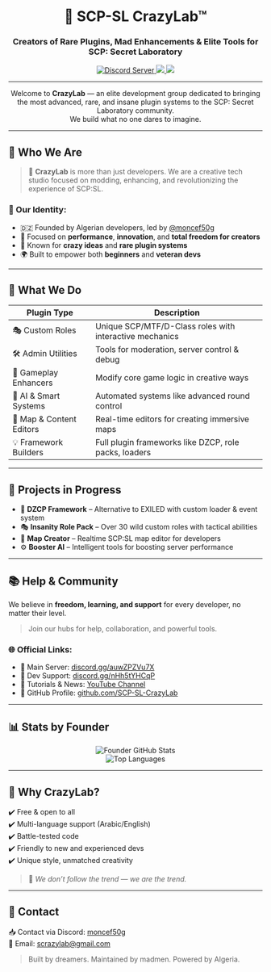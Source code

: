 <h1 align="center">🧪 SCP-SL CrazyLab™</h1>
<h3 align="center">Creators of Rare Plugins, Mad Enhancements & Elite Tools for SCP: Secret Laboratory</h3>

<p align="center">
  <a href="https://discord.gg/auwZPZVu7X">
    <img src="https://img.shields.io/discord/1137826169772537966?color=5865F2&label=Main%20Discord&logo=discord&style=for-the-badge" alt="Discord Server" />
  </a>
  <a href="https://discord.gg/nHh5tYHCqP">
    <img src="https://img.shields.io/badge/Support%20Discord-5865F2?style=for-the-badge&logo=discord&logoColor=white" />
  </a>
  <a href="https://www.youtube.com/watch?v=sUlvo12nlF0">
    <img src="https://img.shields.io/badge/YouTube-Tutorials-red?style=for-the-badge&logo=youtube&logoColor=white" />
  </a>
</p>

---

<p align="center">
  Welcome to <strong>CrazyLab</strong> — an elite development group dedicated to bringing the most advanced, rare, and insane plugin systems to the SCP: Secret Laboratory community.
  <br/>
  We build what no one dares to imagine.
</p>

---

## 🧬 Who We Are

> 🧠 **CrazyLab** is more than just developers. We are a creative tech studio focused on modding, enhancing, and revolutionizing the experience of SCP:SL.

### 🔹 Our Identity:
- 🇩🇿 Founded by Algerian developers, led by [@moncef50g](https://github.com/moncef50g)
- 💼 Focused on **performance**, **innovation**, and **total freedom for creators**
- 🧪 Known for **crazy ideas** and **rare plugin systems**
- 🌍 Built to empower both **beginners** and **veteran devs**

---

## 🚀 What We Do

| Plugin Type              | Description |
|--------------------------|-------------|
| 🎭 Custom Roles          | Unique SCP/MTF/D-Class roles with interactive mechanics |
| 🛠️ Admin Utilities       | Tools for moderation, server control & debug |
| 🔁 Gameplay Enhancers    | Modify core game logic in creative ways |
| 🧠 AI & Smart Systems     | Automated systems like advanced round control |
| 🎨 Map & Content Editors | Real-time editors for creating immersive maps |
| 💡 Framework Builders    | Full plugin frameworks like DZCP, role packs, loaders |

---

## 💼 Projects in Progress

- 🔌 **DZCP Framework** – Alternative to EXILED with custom loader & event system  
- 🎭 **Insanity Role Pack** – Over 30 wild custom roles with tactical abilities  
- 🧩 **Map Creator** – Realtime SCP:SL map editor for developers  
- ⚙️ **Booster AI** – Intelligent tools for boosting server performance  

---

## 📚 Help & Community

We believe in **freedom, learning, and support** for every developer, no matter their level.

> Join our hubs for help, collaboration, and powerful tools.

### 🌐 Official Links:
- 💬 Main Server: [discord.gg/auwZPZVu7X](https://discord.gg/auwZPZVu7X)
- 🧩 Dev Support: [discord.gg/nHh5tYHCqP](https://discord.gg/nHh5tYHCqP)
- 🎥 Tutorials & News: [YouTube Channel](https://www.youtube.com/watch?v=sUlvo12nlF0)
- 🔗 GitHub Profile: [github.com/SCP-SL-CrazyLab](https://github.com/SCP-SL-CrazyLab)

---

## 📊 Stats by Founder

<p align="center">
  <img src="https://github-readme-stats.vercel.app/api?username=dzarenafixers&show_icons=true&theme=radical" alt="Founder GitHub Stats" />
  <br/>
  <img src="https://github-readme-stats.vercel.app/api/top-langs/?username=dzarenafixers&layout=compact&theme=radical" alt="Top Languages" />
</p>


---

## 🌟 Why CrazyLab?

✔️ Free & open to all  
✔️ Multi-language support (Arabic/English)  
✔️ Battle-tested code  
✔️ Friendly to new and experienced devs  
✔️ Unique style, unmatched creativity

> 💬 _We don’t follow the trend — we are the trend._

---

## 📩 Contact

📥 Contact via Discord: [moncef50g](https://discord.gg/auwZPZVu7X)  
📮 Email:  scrazylab@gmail.com

> Built by dreamers. Maintained by madmen. Powered by Algeria.
